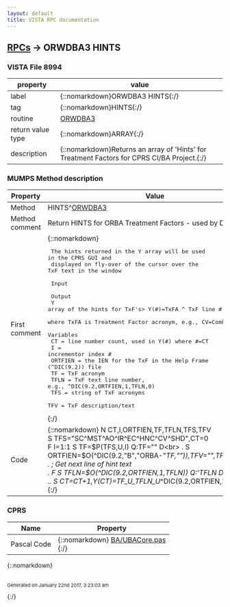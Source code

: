 ```yaml
---
layout: default
title: VISTA RPC documentation
---
```




## [RPCs](TableOfContent.md) &#8594; ORWDBA3 HINTS 



### VISTA File 8994 


 property | value 
--- | --- 
 label | {::nomarkdown}ORWDBA3 HINTS{:/}
 tag | {::nomarkdown}HINTS{:/}
 routine | [ORWDBA3](http://code.osehra.org/dox/Routine_ORWDBA3_source.html)
 return value type | {::nomarkdown}ARRAY{:/}
 description | {::nomarkdown}Returns an array of 'Hints' for Treatment Factors for CPRS CI/BA Project.{:/}


### MUMPS Method description

 Property | Value 
 --- | --- 
 Method | HINTS^[ORWDBA3](http://code.osehra.org/dox/Routine_ORWDBA3_source.html)
 Method comment | Return HINTS for ORBA Treatment Factors - used by Delphi
 First comment | {::nomarkdown}<pre> The hints returned in the Y array will be used in the CPRS GUI and<br/> displayed on fly-over of the cursor over the TxF text in the window<br/><br/> Input<br/>  <none><br/> Output<br/>  Y array of the hints for TxF's> Y(#)=TxFA ^ TxF line # ^ hint text<br/>    where TxFA is Treatment Factor acronym, e.g., CV=Combat Veteran<br/> Variables<br/>  CT      = line number count, used in Y(#) where #=CT<br/>  I       = incrementor index #<br/>  ORTFIEN = the IEN for the TxF in the Help Frame (^DIC(9.2)) file<br/>  TF      = TxF acronym<br/>  TFLN    = TxF text line number, e.g., ^DIC(9.2,ORTFIEN,1,TFLN,0)<br/>  TFS     = string of TxF acronyms<br/>  TFV     = TxF description/text<br/></pre>{:/}
 Code | {::nomarkdown}  N CT,I,ORTFIEN,TF,TFLN,TFS,TFV<br> S TFS="SC^MST^AO^IR^EC^HNC^CV^SHD",CT=0<br> F I=1:1 S TF=$P(TFS,U,I) Q:TF=""  D<br> . S ORTFIEN=$O(^DIC(9.2,"B","ORBA-"_TF,"")),TFV="",TFLN=0<br> . ; Get next line of hint text<br> . F  S TFLN=$O(^DIC(9.2,ORTFIEN,1,TFLN)) Q:'TFLN  D<br> .. S CT=CT+1,Y(CT)=TF_U_TFLN_U_^DIC(9.2,ORTFIEN,1,TFLN,0){:/}


### CPRS

 Name | Property 
 --- | --- 
 Pascal Code | {::nomarkdown} <a href="https://github.com/OSEHRA/VistA/blob/master/Packages/Order%20Entry%20Results%20Reporting/CPRS/CPRS-Chart/BA/UBACore.pas">BA/UBACore.pas</a><br/>{:/}

{::nomarkdown} <br/><br/><p style="font-size: 11px">Generated on January 22nd 2017, 3:23:03 am</p>{:/}